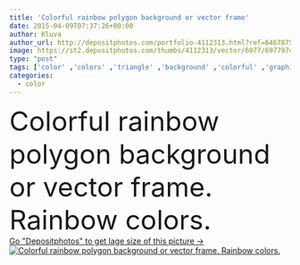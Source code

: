 ```yaml
---
title: 'Colorful rainbow polygon background or vector frame'
date: 2015-04-09T07:37:26+00:00
author: Kluva
author_url: http://depositphotos.com/portfolio-4112313.html?ref=64678756
image: https://st2.depositphotos.com/thumbs/4112313/vector/6977/69779745/api_thumb_450.jpg?forcejpeg=true
type: "post"
tags: ['color' ,'colors' ,'triangle' ,'background' ,'colorful' ,'graphic' ,'element' ,'illustration' ,'design' ,'crystal' ,'diamond' ,'shape' ,'decoration' ,'decorative' ,'bright' ,'abstract' ,'texture' ,'light' ,'pattern' ,'technology' ,'style' ,'card' ,'frame' ,'square' ,'banner' ,'modern' ,'rainbow' ,'creative' ,'concept' ,'futuristic' ,'structure' ,'digital' ,'glow' ,'horizon' ,'curl' ,'wallpaper' ,'web' ,'spiral' ,'hole' ,'trendy' ,'surface' ,'geometric' ,'mosaic' ,'techno' ,'pixel' ,'triangular' ,'fond' ,'Colores' ,'fondo' ,'polygon' ]
categories: 
  - color
---
```

<div aling="center">
            <font size="60"> Colorful rainbow polygon background or vector frame. Rainbow colors.</font>   
</div>
<div>
    <a href='https://depositphotos.com/69779745/stock-illustration-colorful-rainbow-polygon-background-or.html?ref=64678756' target=_blank > Go "Depositphotos" to get lage size of this picture ->
        <img href='https://depositphotos.com/69779745/stock-illustration-colorful-rainbow-polygon-background-or.html?ref=64678756' src='https://st2.depositphotos.com/4112313/6977/v/950/depositphotos_69779745-stock-illustration-colorful-rainbow-polygon-background-or.jpg?forcejpeg=true' alt='Colorful rainbow polygon background or vector frame. Rainbow colors.' >
    </a>
</div>

